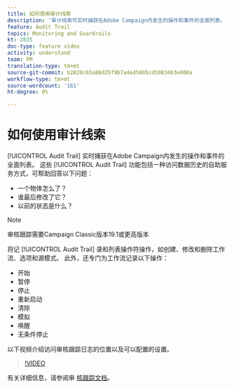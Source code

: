 ```yaml
---
title: 如何使用审计线索
description: '审计线索可实时捕获在Adobe Campaign内发生的操作和事件的全面列表。 '
feature: Audit Trail
topics: Monitoring and Guardrails
kt: 2835
doc-type: feature video
activity: understand
team: PM
translation-type: tm+mt
source-git-commit: b2820c65a88d25f9b7a4ed5005cd5083463e000a
workflow-type: tm+mt
source-wordcount: '161'
ht-degree: 0%

---
```



# 如何使用审计线索

[!UICONTROL Audit Trail] 实时捕获在Adobe Campaign内发生的操作和事件的全面列表。 这些 [!UICONTROL Audit Trail] 功能包括一种访问数据历史的自助服务方式，可帮助回答以下问题：

* 一个物体怎么了？
* 谁最后修改了它？
* 以前的状态是什么？

>[!NOTE]
>
>审核跟踪需要Campaign Classic版本19.1或更高版本

将记 [!UICONTROL Audit Trail] 录和列表操作符操作，如创建、修改和删除工作流、选项和源模式。 此外，还专门为工作流记录以下操作：

* 开始
* 暂停
* 停止
* 重新启动
* 清除
* 模拟
* 唤醒
* 无条件停止

以下视频介绍访问审核跟踪日志的位置以及可以配置的设置。

>[!VIDEO](https://video.tv.adobe.com/v/27425?quality=12)

有关详细信息，请参阅审 [核跟踪文档](https://docs.adobe.com/content/help/en/campaign-classic/using/monitoring-campaign-classic/production-procedures/audit-trail.html)。
